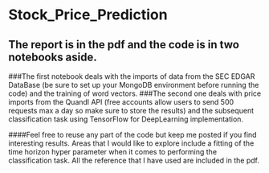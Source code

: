 # Stock_Price_Prediction

## The report is in the pdf and the code is in two notebooks aside.
###The first notebook deals with the imports of data from the SEC EDGAR DataBase (be sure to set up your MongoDB environment before running the code) and the training of word vectors.
###The second one deals with price imports from the Quandl API (free accounts allow users to send 500 requests max a day so make sure to store the results) and the subsequent classification task using TensorFlow for DeepLearning implementation.

####Feel free to reuse any part of the code but keep me posted if you find interesting results. Areas that I would like to explore include a fitting of the time horizon hyper parameter when it comes to performing the classification task. All the reference that I have used are included in the pdf.
